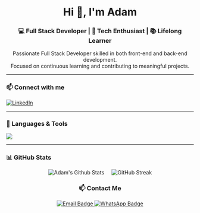 <h1 align="center">Hi 👋, I'm Adam</h1>
<h3 align="center">💻 Full Stack Developer | 🚀 Tech Enthusiast | 📚 Lifelong Learner</h3>

<p align="center">
  Passionate Full Stack Developer skilled in both front-end and back-end development.<br/>
  Focused on continuous learning and contributing to meaningful projects.
</p>

---

### 📫 Connect with me
<p align="left">
  <a href="https://linkedin.com/in/adam-ramdani-yunus-813aa328b" target="blank">
    <img align="center" src="https://skillicons.dev/icons?i=linkedin" alt="LinkedIn" />
  </a>
</p>

---

### 🧰 Languages & Tools
<p align="left">
  <img src="https://skillicons.dev/icons?i=html,css,js,ts,php,python,go,react,vue,nextjs,nodejs,nestjs,express,redux,tailwind,bootstrap,codeigniter,laravel,mysql,postgres,mongodb,mariadb,git,linux" />
</p>

---

### 📊 GitHub Stats
<div style="display: flex; justify-content: center; gap: 20px;">
  <img alt="Adam's Github Stats" src="https://github-readme-stats.vercel.app/api?username=adamramdaniyunus&show_icons=true&count_private=true&theme=react&hide_border=true&bg_color=0D1117&title_color=DC143C&icon_color=DC143C" />
<!--   <img src="https://github-readme-stats.vercel.app/api?username=adamramdaniyunus&show_icons=true&locale=en" alt="GitHub Stats" /> -->
  <img src="https://github-readme-streak-stats.herokuapp.com/?user=adamramdaniyunus&theme=react&bg_color=0D1117&title_color=DC143C&icon_color=DC143C" alt="GitHub Streak" />
</div>

<h3 align="center">📫 Contact Me</h3>

<div align="center">
  <a href="mailto:adamramdani1122@@gmail.com">
    <img src="https://img.shields.io/badge/Email-D14836?style=for-the-badge&logo=gmail&logoColor=white" alt="Email Badge"/>
  </a>
  <a href="https://wa.me/6289526496026" target="_blank">
    <img src="https://img.shields.io/badge/WhatsApp-25D366?style=for-the-badge&logo=whatsapp&logoColor=white" alt="WhatsApp Badge"/>
  </a>
</div>
